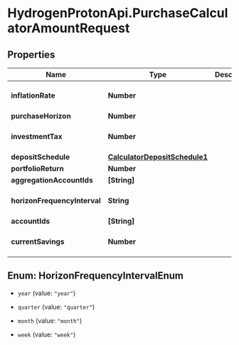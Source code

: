 # HydrogenProtonApi.PurchaseCalculatorAmountRequest

## Properties
Name | Type | Description | Notes
------------ | ------------- | ------------- | -------------
**inflationRate** | **Number** |  | [optional] [default to 0.0]
**purchaseHorizon** | **Number** |  | 
**investmentTax** | **Number** |  | [optional] [default to 0.0]
**depositSchedule** | [**CalculatorDepositSchedule1**](CalculatorDepositSchedule1.md) |  | [optional] 
**portfolioReturn** | **Number** |  | 
**aggregationAccountIds** | **[String]** |  | [optional] 
**horizonFrequencyInterval** | **String** |  | [optional] [default to 'year']
**accountIds** | **[String]** |  | [optional] 
**currentSavings** | **Number** |  | [optional] [default to 0.0]


<a name="HorizonFrequencyIntervalEnum"></a>
## Enum: HorizonFrequencyIntervalEnum


* `year` (value: `"year"`)

* `quarter` (value: `"quarter"`)

* `month` (value: `"month"`)

* `week` (value: `"week"`)




